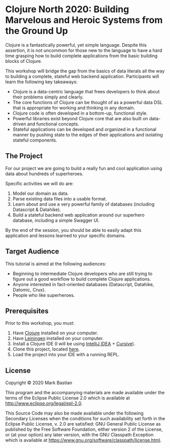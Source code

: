 # Clojure North 2020: Building Marvelous and Heroic Systems from the Ground Up

Clojure is a fantastically powerful, yet simple language. Despite this assertion,
it is not uncommon for those new to the language to have a hard time grasping
how to build complete applications from the basic building blocks of Clojure.

This workshop will bridge the gap from the basics of data literals all the way 
to building a complete, stateful web backend application. Participants will 
learn the following key takeaways:

 * Clojure is a data-centric language that frees developers to think about their
problems simply and clearly.
 * The core functions of Clojure can be thought of as a powerful data DSL that 
 is appropriate for working and thinking in any domain.
 * Clojure code is often developed in a bottom-up, functional style.
 * Powerful libraries exist beyond Clojure core that are also built on 
data-driven and functional concepts.
 * Stateful applications can be developed and organized in a functional manner 
 by pushing state to the edges of their applications and isolating stateful 
components.

## The Project
For our project we are going to build a really fun and cool application using 
data about hundreds of superheroes. 

Specific activities we will do are:

 1. Model our domain as data.
 2. Parse existing data files into a usable format.
 3. Learn about and use a very powerful family of databases 
(including Datascript & Datahike).
 4. Build a stateful backend web application around our superhero database, 
including a simple Swagger UI.

By the end of the session, you should be able to easily adapt this application 
and lessons learned to your specific domains.

## Target Audience
This tutorial is aimed at the following audiences:
 
 * Beginning to intermediate Clojure developers who are still trying to figure
 out a good workflow to build complete Clojure applications.
 * Anyone interested in fact-oriented databases
 (Datascript, Datahike, Datomic, Crux).
 * People who like superheroes.

## Prerequisites
Prior to this workshop, you must:
 1. Have [Clojure](https://clojure.org/guides/getting_started) installed on your 
 computer.
 1. Have [Leiningen](https://leiningen.org/) installed on your computer.
 1. Install a Clojure IDE (I will be using 
 [IntelliJ IDEA](https://www.jetbrains.com/idea/) + 
 [Cursive](https://cursive-ide.com/)).
 1. Clone this project, located [here](https://github.com/markbastian/clojure-north-2020).
 1. Load the project into your IDE with a running REPL.

## License

Copyright © 2020 Mark Bastian

This program and the accompanying materials are made available under the
terms of the Eclipse Public License 2.0 which is available at
http://www.eclipse.org/legal/epl-2.0.

This Source Code may also be made available under the following Secondary
Licenses when the conditions for such availability set forth in the Eclipse
Public License, v. 2.0 are satisfied: GNU General Public License as published by
the Free Software Foundation, either version 2 of the License, or (at your
option) any later version, with the GNU Classpath Exception which is available
at https://www.gnu.org/software/classpath/license.html.
